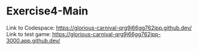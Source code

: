 # Exercise4-Main
Link to Codespace: https://glorious-carnival-qrg9j66gg762jpp.github.dev/  
Link to test game: https://glorious-carnival-qrg9j66gg762jpp-3000.app.github.dev/
